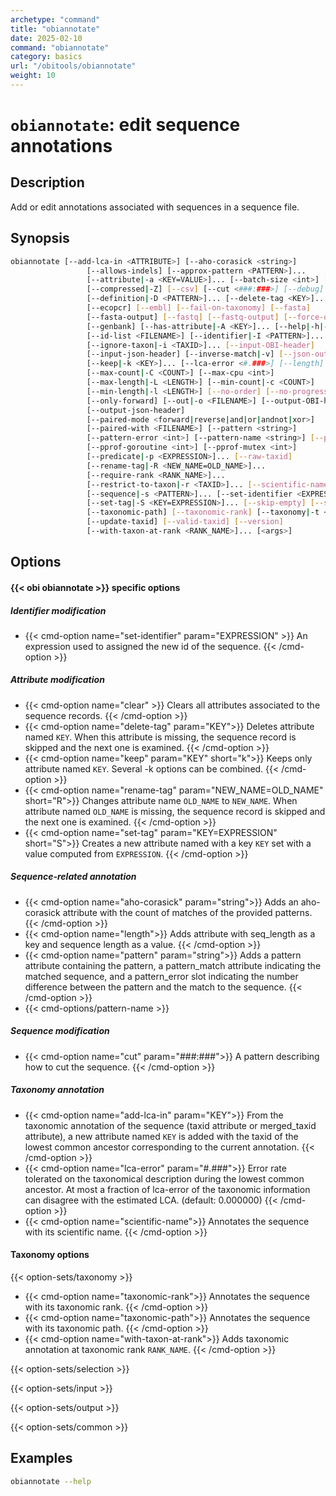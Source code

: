 ```yaml
---
archetype: "command"
title: "obiannotate"
date: 2025-02-10
command: "obiannotate"
category: basics
url: "/obitools/obiannotate"
weight: 10
---
```


# `obiannotate`: edit sequence annotations

## Description 

Add or edit annotations associated with sequences in a sequence file.

## Synopsis

```bash
obiannotate [--add-lca-in <ATTRIBUTE>] [--aho-corasick <string>]
                 [--allows-indels] [--approx-pattern <PATTERN>]...
                 [--attribute|-a <KEY=VALUE>]... [--batch-size <int>] [--clear]
                 [--compressed|-Z] [--csv] [--cut <###:###>] [--debug]
                 [--definition|-D <PATTERN>]... [--delete-tag <KEY>]...
                 [--ecopcr] [--embl] [--fail-on-taxonomy] [--fasta]
                 [--fasta-output] [--fastq] [--fastq-output] [--force-one-cpu]
                 [--genbank] [--has-attribute|-A <KEY>]... [--help|-h|-?]
                 [--id-list <FILENAME>] [--identifier|-I <PATTERN>]...
                 [--ignore-taxon|-i <TAXID>]... [--input-OBI-header]
                 [--input-json-header] [--inverse-match|-v] [--json-output]
                 [--keep|-k <KEY>]... [--lca-error <#.###>] [--length]
                 [--max-count|-C <COUNT>] [--max-cpu <int>]
                 [--max-length|-L <LENGTH>] [--min-count|-c <COUNT>]
                 [--min-length|-l <LENGTH>] [--no-order] [--no-progressbar]
                 [--only-forward] [--out|-o <FILENAME>] [--output-OBI-header|-O]
                 [--output-json-header]
                 [--paired-mode <forward|reverse|and|or|andnot|xor>]
                 [--paired-with <FILENAME>] [--pattern <string>]
                 [--pattern-error <int>] [--pattern-name <string>] [--pprof]
                 [--pprof-goroutine <int>] [--pprof-mutex <int>]
                 [--predicate|-p <EXPRESSION>]... [--raw-taxid]
                 [--rename-tag|-R <NEW_NAME=OLD_NAME>]...
                 [--require-rank <RANK_NAME>]...
                 [--restrict-to-taxon|-r <TAXID>]... [--scientific-name]
                 [--sequence|-s <PATTERN>]... [--set-identifier <EXPRESSION>]
                 [--set-tag|-S <KEY=EXPRESSION>]... [--skip-empty] [--solexa]
                 [--taxonomic-path] [--taxonomic-rank] [--taxonomy|-t <string>]
                 [--update-taxid] [--valid-taxid] [--version]
                 [--with-taxon-at-rank <RANK_NAME>]... [<args>]
```

## Options

#### {{< obi obiannotate >}} specific options

##### Identifier modification

- {{< cmd-option name="set-identifier" param="EXPRESSION" >}}
  An expression used to assigned the new id of the sequence.
  {{< /cmd-option >}}

##### Attribute modification

- {{< cmd-option name="clear" >}}
  Clears all attributes associated to the sequence records.
  {{< /cmd-option >}}
- {{< cmd-option name="delete-tag" param="KEY">}}
  Deletes attribute named `KEY`. When this attribute is missing, the sequence record is skipped and the next one is examined.
  {{< /cmd-option >}}
- {{< cmd-option name="keep" param="KEY" short="k">}}
  Keeps only attribute named `KEY`. Several -k options can be combined.
  {{< /cmd-option >}}
- {{< cmd-option name="rename-tag" param="NEW_NAME=OLD_NAME" short="R">}}
  Changes attribute name `OLD_NAME` to `NEW_NAME`. When attribute named `OLD_NAME` is missing, the sequence record is skipped and the next one is examined.
  {{< /cmd-option >}}
- {{< cmd-option name="set-tag" param="KEY=EXPRESSION" short="S">}}
  Creates a new attribute named with a key `KEY` set with a value computed from `EXPRESSION`.
  {{< /cmd-option >}}

##### Sequence-related annotation

- {{< cmd-option name="aho-corasick" param="string">}}
  Adds an aho-corasick attribute with the count of matches of the provided patterns.
  {{< /cmd-option >}}
- {{< cmd-option name="length">}}
  Adds attribute with seq_length as a key and sequence length as a value.
  {{< /cmd-option >}}
- {{< cmd-option name="pattern" param="string">}}
  Adds a pattern attribute containing the pattern, a pattern_match attribute indicating the matched sequence, and a pattern_error slot indicating the number difference between the pattern and the match to the sequence.
  {{< /cmd-option >}}
- {{< cmd-options/pattern-name >}}

##### Sequence modification

- {{< cmd-option name="cut" param="###:###">}}
  A pattern describing how to cut the sequence.
  {{< /cmd-option >}}


##### Taxonomy annotation

- {{< cmd-option name="add-lca-in" param="KEY">}}
  From the taxonomic annotation of the sequence (taxid attribute or merged_taxid attribute), a new attribute named `KEY` is added with the taxid of the lowest common ancestor corresponding to the current annotation.
  {{< /cmd-option >}}
- {{< cmd-option name="lca-error" param="#.###">}}
  Error rate tolerated on the taxonomical description during the lowest common ancestor. At most a fraction of lca-error of the taxonomic information can disagree with the estimated LCA. (default: 0.000000)
  {{< /cmd-option >}}
- {{< cmd-option name="scientific-name">}}
  Annotates the sequence with its scientific name.
  {{< /cmd-option >}}

#### Taxonomy options

{{< option-sets/taxonomy >}}

- {{< cmd-option name="taxonomic-rank">}}
  Annotates the sequence with its taxonomic rank.
  {{< /cmd-option >}}
- {{< cmd-option name="taxonomic-path">}}
  Annotates the sequence with its taxonomic path.
  {{< /cmd-option >}}
- {{< cmd-option name="with-taxon-at-rank">}}
  Adds taxonomic annotation at taxonomic rank `RANK_NAME`.
  {{< /cmd-option >}}
  
{{< option-sets/selection >}}

{{< option-sets/input >}}

{{< option-sets/output >}}

{{< option-sets/common >}}

## Examples

```bash
obiannotate --help
```
